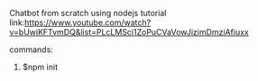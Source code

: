 Chatbot from scratch using nodejs
tutorial link:https://www.youtube.com/watch?v=bUwiKFTvmDQ&list=PLcLMSci1ZoPuCVaVowJizimDmziAfiuxx

commands:
1. $npm init